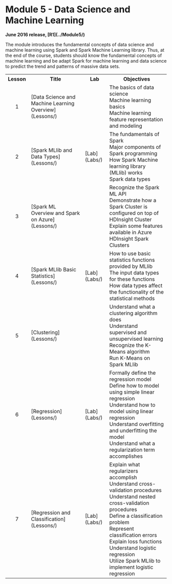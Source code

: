 <html lang="en">
   <head>
      <meta charset="utf-8">
      <meta http-equiv="X-UA-Compatible" content="IE=edge">
      <meta name="viewport" content="width=device-width, initial-scale=1">
	    <link rel="stylesheet" href="style.css">
   </head>
   <body id="home">
      <div class="container">
         <div class="jumbotron">
            <h1>Module 5 - Data Science and Machine Learning</h1>
            <p><b>June 2016 release, [R1](../Module5/)</b></p>
            <p>The module introduces the fundamental concepts of data science and machine learning using Spark and Spark Machine Learning library. Thus, at the end of the course, students should know the fundamental concepts of machine learning and be adapt Spark for machine learning and data science to predict the trend and patterns of massive data sets.</p>
         </div>
      </div>
      <div class="panel-body">
               <table class="table table-bordered table-hover">
                  <col>
                  <col>
                  <col>
                  <tr>
                     <th>Lesson</th>
                     <th align="center">Title</th>
                     <th>Lab</th>
                     <th>Objectives</th>
                  </tr>
                  <tr>
                     <td align="center">1</td>
                     <td>[Data Science and Machine Learning Overview](Lessons/)</td>
                     <td></td>
                     <td>The basics of data science<br>
			 Machine learning basics<br>
			 Machine learning feature representation and modeling
		     </td>
                  </tr>
                  <tr>
                     <td align="center">2</td>
                     <td>[Spark MLlib and Data Types](Lessons/)</td>
                     <td>[Lab](Labs/)</td>
                     <td>The fundamentals of Spark<br>
			 Major components of Spark programming<br>
			 How Spark Machine learning library (MLlib) works<br>
			 Spark data types
                     </td>
                  </tr>
                  <tr>
                     <td align="center">3</td>
                     <td>[Spark ML Overview and Spark on Azure](Lessons/)</td>
                     <td></td>
                     <td>Recognize the Spark ML API<br>
			 Demonstrate how a Spark Cluster is configured on top of HDInsight Cluster<br>
			 Explain some features available in Azure HDInsight Spark Clusters
                     </td>
                  </tr>
                  <tr>
                     <td align="center">4</td>
                     <td>[Spark MLlib Basic Statistics](Lessons/)</td>
                     <td>[Lab](Labs/)</td>
                     <td>How to use basic statistics functions provided by MLlib<br>
			 The input data types for these functions<br>
			 How data types affect the functionality of the statistical methods
                     </td>
                  </tr>
                  <tr>
                     <td align="center">5</td>
                     <td>[Clustering](Lessons/)</td>
                     <td></td>
                     <td>Understand what a clustering algorithm does<br>
			 Understand supervised and unsupervised learning<br>
			 Recognize the K-Means algorithm<br>
			 Run K-Means on Spark MLlib
                     </td>
                  </tr>
                  <tr>
                     <td align="center">6</td>
                     <td>[Regression](Lessons/)</td>
                     <td>[Lab](Labs/)</td>
                     <td>Formally define the regression model<br>
			 Define how to model using simple linear regression<br>
			 Understand how to model using linear regression<br>
			 Understand overfitting and underfitting the model<br>
			 Understand what a regularization term accomplishes
                     </td>
                  </tr>
                  <tr>
                     <td align="center">7</td>
                     <td>[Regression and Classification](Lessons/)</td>
                     <td>[Lab](Labs/)</td>
                     <td>Explain what regularizers accomplish<br>
			 Understand cross-validation procedures<br>
			 Understand nested cross-validation procedures<br>
			 Define a classification problem<br>
			 Represent classification errors<br>
			 Explain loss functions<br>
			 Understand logistic regression<br>
			 Utilize Spark MLlib to implement logistic regression
                     </td>
                  </tr>
            </table>
        </div>
     </body>
</html>
